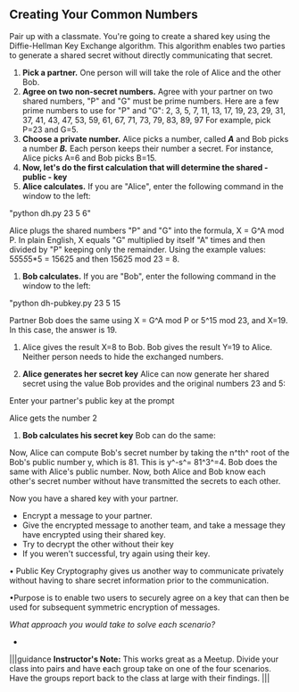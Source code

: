## Creating Your Common Numbers

Pair up with a classmate. You're going to create a shared key using the Diffie-Hellman Key Exchange algorithm. This algorithm enables two parties to generate a shared secret without directly communicating that secret. 
    
1. **Pick a partner.** One person will will take the role of Alice and the other Bob.
1. **Agree on two non-secret numbers.** Agree with your partner on two shared numbers, "P" and "G" must be prime numbers.
  Here are a few prime numbers to use for "P" and "G": 2, 3, 5, 7, 11, 13, 17, 19, 23, 29, 31, 37, 41, 43, 47, 53, 59, 61, 67, 71, 73, 79, 83, 89, 97
  For example, pick P=23 and G=5.
1.  **Choose a private number.** Alice picks a number, called ***A*** and Bob picks a number ***B.*** Each person keeps their number a secret. For instance, Alice picks A=6 and Bob picks B=15.
1. **Now, let's do the first calculation that will determine the shared - public - key**
1. **Alice calculates.** If you are "Alice", enter the following command in the window to the left:

"python dh.py 23 5 6"

Alice plugs the shared numbers "P" and "G" into the formula, X = G^A mod P. In plain English, X equals "G" multiplied by itself "A" times and then divided by "P" keeping only the remainder. Using the example values: 5*5*5*5*5*5 = 15625 and then 15625 mod 23 = 8.

1. **Bob calculates.** If you are "Bob", enter the following command in the window to the left:

"python dh-pubkey.py 23 5 15

Partner Bob does the same using X = G^A mod P or 5^15 mod 23, and X=19. In this case, the answer is 19.

1.  Alice gives the result X=8 to Bob. Bob gives the result Y=19 to Alice. Neither person needs to hide the exchanged numbers.

1.  **Alice generates her secret key** Alice can now generate her shared secret using the value Bob provides and the original numbers 23 and 5:

Enter your partner's public key at the prompt

Alice gets the number 2

1.  **Bob calculates his secret key** Bob can do the same:


Now, Alice can compute Bob's secret number by taking the n^th^ root of the Bob's public number y, which is 81. This is y^-s^= 81^3^=4. Bob does the same with Alice's  public number. Now, both Alice and Bob know each other's secret number without have transmitted the secrets to each other.
  
Now you have a shared key with your partner.  

 - Encrypt a message to your partner.
 - Give the encrypted message to another team, and take a message they have encrypted using their shared key.
 - Try to decrypt the other without their key
 - If you weren't successful, try again using their key.



 

• Public Key Cryptography gives us another way to communicate privately without having to share secret information prior to the communication.


•Purpose is to enable two users to securely agree on a key that can then be used for subsequent symmetric encryption of messages.



*What approach you would take to solve each scenario?*


*
|||guidance
**Instructor's Note:**  This works great as a Meetup.  Divide your class into pairs and have each group take on one of the four scenarios. Have the groups report back to the class at large with their findings.
|||
